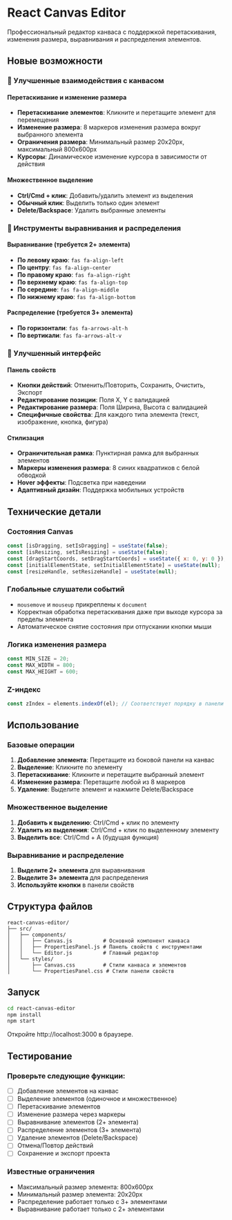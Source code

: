 # React Canvas Editor

Профессиональный редактор канваса с поддержкой перетаскивания, изменения размера, выравнивания и распределения элементов.

## Новые возможности

### 🎯 Улучшенные взаимодействия с канвасом

#### Перетаскивание и изменение размера
- **Перетаскивание элементов**: Кликните и перетащите элемент для перемещения
- **Изменение размера**: 8 маркеров изменения размера вокруг выбранного элемента
- **Ограничения размера**: Минимальный размер 20x20px, максимальный 800x600px
- **Курсоры**: Динамическое изменение курсора в зависимости от действия

#### Множественное выделение
- **Ctrl/Cmd + клик**: Добавить/удалить элемент из выделения
- **Обычный клик**: Выделить только один элемент
- **Delete/Backspace**: Удалить выбранные элементы

### 🔧 Инструменты выравнивания и распределения

#### Выравнивание (требуется 2+ элемента)
- **По левому краю**: `fas fa-align-left`
- **По центру**: `fas fa-align-center`
- **По правому краю**: `fas fa-align-right`
- **По верхнему краю**: `fas fa-align-top`
- **По середине**: `fas fa-align-middle`
- **По нижнему краю**: `fas fa-align-bottom`

#### Распределение (требуется 3+ элемента)
- **По горизонтали**: `fas fa-arrows-alt-h`
- **По вертикали**: `fas fa-arrows-alt-v`

### 🎨 Улучшенный интерфейс

#### Панель свойств
- **Кнопки действий**: Отменить/Повторить, Сохранить, Очистить, Экспорт
- **Редактирование позиции**: Поля X, Y с валидацией
- **Редактирование размера**: Поля Ширина, Высота с валидацией
- **Специфичные свойства**: Для каждого типа элемента (текст, изображение, кнопка, фигура)

#### Стилизация
- **Ограничительная рамка**: Пунктирная рамка для выбранных элементов
- **Маркеры изменения размера**: 8 синих квадратиков с белой обводкой
- **Hover эффекты**: Подсветка при наведении
- **Адаптивный дизайн**: Поддержка мобильных устройств

## Технические детали

### Состояния Canvas
```javascript
const [isDragging, setIsDragging] = useState(false);
const [isResizing, setIsResizing] = useState(false);
const [dragStartCoords, setDragStartCoords] = useState({ x: 0, y: 0 });
const [initialElementState, setInitialElementState] = useState(null);
const [resizeHandle, setResizeHandle] = useState(null);
```

### Глобальные слушатели событий
- `mousemove` и `mouseup` прикреплены к `document`
- Корректная обработка перетаскивания даже при выходе курсора за пределы элемента
- Автоматическое снятие состояния при отпускании кнопки мыши

### Логика изменения размера
```javascript
const MIN_SIZE = 20;
const MAX_WIDTH = 800;
const MAX_HEIGHT = 600;
```

### Z-индекс
```javascript
const zIndex = elements.indexOf(el); // Соответствует порядку в панели слоев
```

## Использование

### Базовые операции
1. **Добавление элемента**: Перетащите из боковой панели на канвас
2. **Выделение**: Кликните по элементу
3. **Перетаскивание**: Кликните и перетащите выбранный элемент
4. **Изменение размера**: Перетащите любой из 8 маркеров
5. **Удаление**: Выделите элемент и нажмите Delete/Backspace

### Множественное выделение
1. **Добавить к выделению**: Ctrl/Cmd + клик по элементу
2. **Удалить из выделения**: Ctrl/Cmd + клик по выделенному элементу
3. **Выделить все**: Ctrl/Cmd + A (будущая функция)

### Выравнивание и распределение
1. **Выделите 2+ элемента** для выравнивания
2. **Выделите 3+ элемента** для распределения
3. **Используйте кнопки** в панели свойств

## Структура файлов

```
react-canvas-editor/
├── src/
│   ├── components/
│   │   ├── Canvas.js          # Основной компонент канваса
│   │   ├── PropertiesPanel.js # Панель свойств с инструментами
│   │   └── Editor.js          # Главный редактор
│   └── styles/
│       ├── Canvas.css         # Стили канваса и элементов
│       └── PropertiesPanel.css # Стили панели свойств
```

## Запуск

```bash
cd react-canvas-editor
npm install
npm start
```

Откройте http://localhost:3000 в браузере.

## Тестирование

### Проверьте следующие функции:
- [ ] Добавление элементов на канвас
- [ ] Выделение элементов (одиночное и множественное)
- [ ] Перетаскивание элементов
- [ ] Изменение размера через маркеры
- [ ] Выравнивание элементов (2+ элемента)
- [ ] Распределение элементов (3+ элемента)
- [ ] Удаление элементов (Delete/Backspace)
- [ ] Отмена/Повтор действий
- [ ] Сохранение и экспорт проекта

### Известные ограничения
- Максимальный размер элемента: 800x600px
- Минимальный размер элемента: 20x20px
- Распределение работает только с 3+ элементами
- Выравнивание работает только с 2+ элементами

